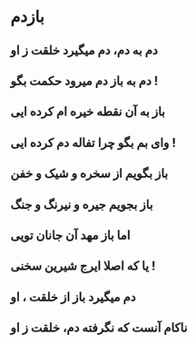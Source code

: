 بازدم
=====
دم به دم، دم میگیرد خلقت ز او
-------------------------
دم به باز دم میرود حکمت بگو !
-------------------------
باز به آن نقطه خیره ام کرده ایی
-------------------------
وای بم بگو چرا تفاله دم کرده ایی !
-------------------------
باز بگویم از سخره و شیک و خفن 
-------------------------
باز بجویم جیره و نیرنگ و جنگ
-------------------------
اما باز مهد آن جانان تویی
-------------------------
یا که اصلا ایرج شیرین سخنی !
-------------------------
دم میگیرد باز از خلقت ، او
-------------------------
ناکام آنست که نگرفته دم، خلقت ز او
-------------------------